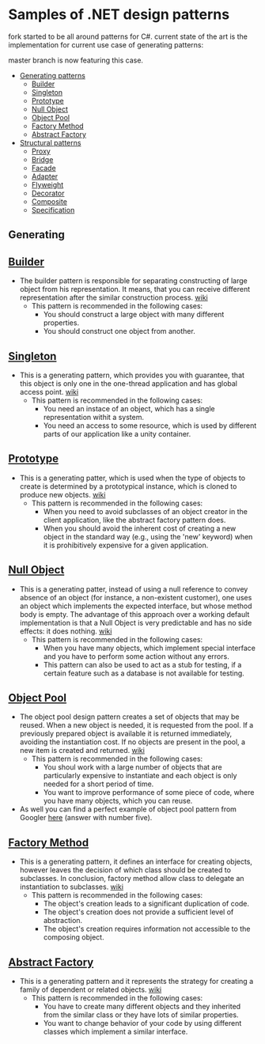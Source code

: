 # Samples of .NET design patterns

fork started to be all around patterns for C#.
current state of the art is the implementation for current use case of generating patterns:

master branch is now featuring this case.

  * [Generating patterns](#generating)
    * [Builder](#builder)
    * [Singleton](#singleton)
    * [Prototype](#prototype)
    * [Null Object](#null-object)
    * [Object Pool](#object-pool)
    * [Factory Method](#factory-method)
    * [Abstract Factory](#abstract-factory)
  * [Structural patterns](#structural)
    * [Proxy](#proxy)
    * [Bridge](#bridge)
    * [Facade](#facade)
    * [Adapter](#adapter)
    * [Flyweight](#flyweight)
    * [Decorator](#decorator)
    * [Composite](#composite)
    * [Specification](#specification)

## Generating
## [Builder](https://github.com/AliakseiFutryn/dotnet-design-patterns-samples/blob/master/Generating/Builder)

* The builder pattern is responsible for separating constructing of large object from his representation. It means, that you can receive different representation after the similar construction process. [wiki](https://en.wikipedia.org/wiki/Builder_pattern)
  * This pattern is recommended in the following cases:
    * You should construct a large object with many different properties.
    * You should construct one object from another.
    
## [Singleton](https://github.com/AliakseiFutryn/dotnet-design-patterns-samples/blob/master/Generating/Singleton)

* This is a generating pattern, which provides you with guarantee, that this object is only one in the one-thread application and has global access point. [wiki](https://en.wikipedia.org/wiki/Singleton_pattern)
  * This pattern is recommended in the following cases:
    * You need an instace of an object, which has a single representation withit a system.
    * You need an access to some resource, which is used by different parts of our application like a unity container.

## [Prototype](https://github.com/AliakseiFutryn/dotnet-design-patterns-samples/blob/master/Generating/Prototype)
* This is a generating patter, which is used when the type of objects to create is determined by a prototypical instance, which is cloned to produce new objects. [wiki](https://en.wikipedia.org/wiki/Prototype_pattern)
  * This pattern is recommended in the following cases:
    * When you need to avoid subclasses of an object creator in the client application, like the abstract factory pattern does.
    * When you should avoid the inherent cost of creating a new object in the standard way (e.g., using the 'new' keyword) when it is prohibitively expensive for a given application.

## [Null Object](https://github.com/AliakseiFutryn/dotnet-design-patterns-samples/blob/master/Generating/NullObject)
* This is a generating patter, instead of using a null reference to convey absence of an object (for instance, a non-existent customer), one uses an object which implements the expected interface, but whose method body is empty. The advantage of this approach over a working default implementation is that a Null Object is very predictable and has no side effects: it does nothing. [wiki](https://en.wikipedia.org/wiki/Null_Object_pattern)
  * This pattern is recommended in the following cases:
    * When you have many objects, which implement special interface and you have to perform some action without any errors.
    * This pattern can also be used to act as a stub for testing, if a certain feature such as a database is not available for testing.

## [Object Pool](https://github.com/AliakseiFutryn/dotnet-design-patterns-samples/blob/master/Generating/ObjectPool)
* The object pool design pattern creates a set of objects that may be reused. When a new object is needed, it is requested from the pool. If a previously prepared object is available it is returned immediately, avoiding the instantiation cost. If no objects are present in the pool, a new item is created and returned. [wiki](https://en.wikipedia.org/wiki/Object_pool_pattern)
  * This pattern is recommended in the following cases:
    * You shoul work with a large number of objects that are particularly expensive to instantiate and each object is only needed for a short period of time.
    * You want to improve performance of some piece of code, where you have many objects, which you can reuse.
* As well you can find a perfect example of object pool pattern from Googler [here](http://stackoverflow.com/questions/2510975/c-sharp-object-pooling-pattern-implementation) (answer with number five).
  
## [Factory Method](https://github.com/AliakseiFutryn/dotnet-design-patterns-samples/blob/master/Generating/FactoryMethod)
* This is a generating pattern, it defines an interface for creating objects, however leaves the decision of which class should be created to subclasses. In conclusion, factory method allow class to delegate an instantiation to subclasses. [wiki](https://en.wikipedia.org/wiki/Factory_method_pattern)
  * This pattern is recommended in the following cases:
    * The object's creation leads to a significant duplication of code.
    * The object's creation does not provide a sufficient level of abstraction.
    * The object's creation requires information not accessible to the composing object.

##  [Abstract Factory](https://github.com/AliakseiFutryn/dotnet-design-patterns-samples/blob/master/Generating/AbstractFactory)
* This is a generating pattern and it represents the strategy for creating a family of dependent or related objects. [wiki](https://en.wikipedia.org/wiki/Abstract_factory_pattern)
  * This pattern is recommended in the following cases:
    * You have to create many different objects and they inherited from the similar class or they have lots of similar properties.
    * You want to change behavior of your code by using different classes which implement a similar interface.
